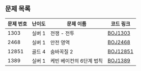 ## 문제 목록

| 문제 번호 | 난이도 | 문제 이름                | 코드 링크                 |
| --------- | ------ | ------------------------ | ------------------------- |
| 1303      | 실버 1 | 전쟁 - 전투              | [BOJ1303](BOJ1303.java)   |
| 2468      | 실버 1 | 안전 영역                | [BOJ2468](BOJ2468.java)   |
| 12851     | 골드 4 | 숨바꼭질 2               | [BOJ12851](BOJ12851.java) |
| 1389      | 실버 1 | 케빈 베이컨의 6단계 법칙 | [BOJ1389](BOJ1389.java)   |
